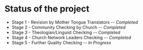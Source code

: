 # Status of the project

* Stage 1 - Revision by Mother Tongue Translators -- _Completed_
* Stage 2 - Community Checking by Church -- _Completed_
* Stage 3 - Theologian/Linguist Checking -- _Completed_
* Stage 4 - Church Network Leaders Checking -- _Completed_
* Stage 5 - Further Quality Checking -- _In Progress_